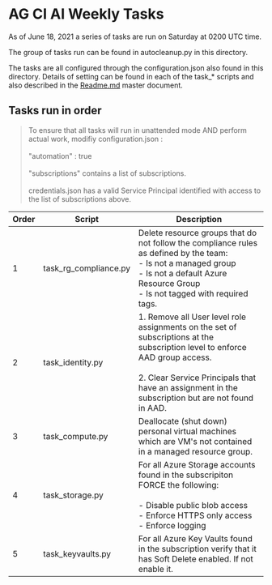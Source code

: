 # AG CI AI Weekly Tasks

As of June 18, 2021 a series of tasks are run on Saturday at 0200 UTC time. 

The group of tasks run can be found in autocleanup.py in this directory. 

The tasks are all configured through the configuration.json also found in this directory. Details of setting can be found in each of the task_* scripts and also described in the [Readme.md](./README.md) master document. 

## Tasks run in order

> To ensure that all tasks will run in unattended mode AND perform actual work, modifiy configuration.json :<br><br>"automation" : true<br><br>"subscriptions" contains a list of subscriptions.<br><br>credentials.json has a valid Service Principal identified with access to the list of subscriptions above. 

|Order|Script|Description|
|----|----|----------------------|
|1|task_rg_compliance.py|Delete resource groups that do not follow the compliance rules as defined by the team:<br>- Is not a managed group<br>- Is not a default Azure Resource Group<br>- Is not tagged with required tags.|
|2|task_identity.py|1. Remove all User level role assignments on the set of subscriptions at the subscription level to enforce AAD group access.<br><br>2. Clear Service Principals that have an assignment in the subscription but are not found in AAD.|
|3|task_compute.py|Deallocate (shut down) personal virtual machines which are VM's not contained in a managed resource group.|
|4|task_storage.py|For all Azure Storage accounts found in the subscripiton FORCE the following:<br><br>- Disable public blob access<br>- Enforce HTTPS only access<br>- Enforce logging|
|5|task_keyvaults.py|For all Azure Key Vaults found in the subscription verify that it has Soft Delete enabled. If not enable it.|

